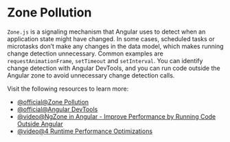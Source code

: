# Zone Pollution

`Zone.js` is a signaling mechanism that Angular uses to detect when an application state might have changed. In some cases, scheduled tasks or microtasks don’t make any changes in the data model, which makes running change detection unnecessary. Common examples are `requestAnimationFrame`, `setTimeout` and `setInterval`. You can identify change detection with Angular DevTools, and you can run code outside the Angular zone to avoid unnecessary change detection calls.

Visit the following resources to learn more:

- [@official@Zone Pollution](https://angular.dev/best-practices/zone-pollution)
- [@official@Angular DevTools](https://angular.dev/tools/devtools)
- [@video@NgZone in Angular - Improve Performance by Running Code Outside Angular](https://www.youtube.com/watch?v=7duYY9IFIuw)
- [@video@4 Runtime Performance Optimizations](https://www.youtube.com/watch?v=f8sA-i6gkGQ)